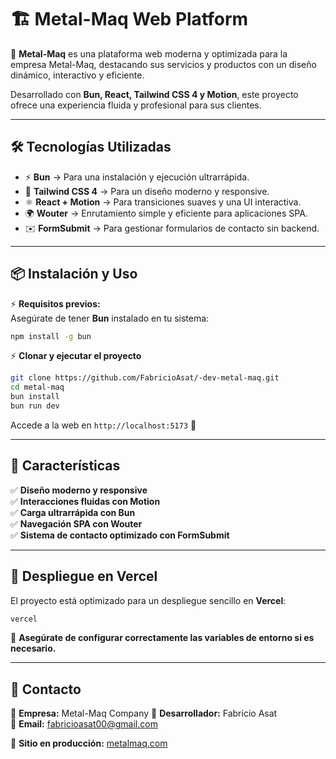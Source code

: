 # 🏗️ Metal-Maq Web Platform

🚀 **Metal-Maq** es una plataforma web moderna y optimizada para la empresa Metal-Maq, destacando sus servicios y productos con un diseño dinámico, interactivo y eficiente.

Desarrollado con **Bun, React, Tailwind CSS 4 y Motion**, este proyecto ofrece una experiencia fluida y profesional para sus clientes.

---

## 🛠️ Tecnologías Utilizadas

- ⚡ **Bun** → Para una instalación y ejecución ultrarrápida.
- 🎨 **Tailwind CSS 4** → Para un diseño moderno y responsive.
- ⚛️ **React + Motion** → Para transiciones suaves y una UI interactiva.
- 🌍 **Wouter** → Enrutamiento simple y eficiente para aplicaciones SPA.
- ✉️ **FormSubmit** → Para gestionar formularios de contacto sin backend.

---

## 📦 Instalación y Uso

⚡ **Requisitos previos:**  
Asegúrate de tener **Bun** instalado en tu sistema:

```sh
npm install -g bun
```

⚡ **Clonar y ejecutar el proyecto**

```sh
git clone https://github.com/FabricioAsat/-dev-metal-maq.git
cd metal-maq
bun install
bun run dev
```

Accede a la web en `http://localhost:5173` 🚀

---

## 🎨 Características

✅ **Diseño moderno y responsive**  
✅ **Interacciones fluidas con Motion**  
✅ **Carga ultrarrápida con Bun**  
✅ **Navegación SPA con Wouter**  
✅ **Sistema de contacto optimizado con FormSubmit**

---

## 🚀 Despliegue en Vercel

El proyecto está optimizado para un despliegue sencillo en **Vercel**:

```sh
vercel
```

📌 **Asegúrate de configurar correctamente las variables de entorno si es necesario.**

---

## 📧 Contacto

📌 **Empresa:** Metal-Maq Company
📌 **Desarrollador:** Fabricio Asat  
📌 **Email:** fabricioasat00@gmail.com

🔗 **Sitio en producción:** [metalmaq.com](https://metal-maq.vercel.app/)
